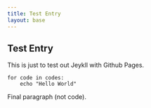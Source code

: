 ```yaml
---
title: Test Entry
layout: base
---
```


## Test Entry

This is just to test out Jeykll with Github Pages.

    for code in codes:
        echo "Hello World"


Final paragraph (not code).
